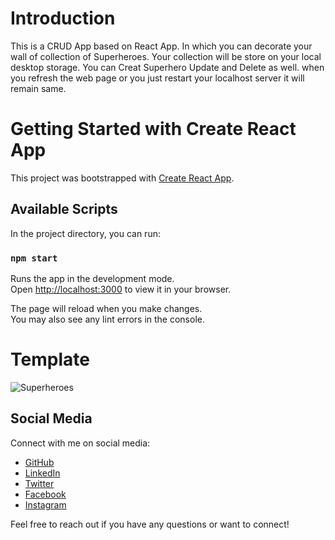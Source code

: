 # Introduction

This is a CRUD App based on React App. In which you can decorate your wall of collection of Superheroes.
Your collection will be store on your local desktop storage. You can Creat Superhero Update and Delete as well.
when you refresh the web page or you just restart your localhost server it will remain same.

# Getting Started with Create React App

This project was bootstrapped with [Create React App](https://github.com/facebook/create-react-app).

## Available Scripts

In the project directory, you can run:

### `npm start`

Runs the app in the development mode.\
Open [http://localhost:3000](http://localhost:3000) to view it in your browser.

The page will reload when you make changes.\
You may also see any lint errors in the console.

# Template
![Superheroes](https://user-images.githubusercontent.com/81566044/187192302-0cf8d1ce-a975-4fcd-9953-e0544d7fbde1.png)

## Social Media

Connect with me on social media:

- [GitHub](https://github.com/Talhakhan-Developer)
- [LinkedIn](https://www.linkedin.com/in/imtalhakhan)
- [Twitter](https://twitter.com/i_am_Talhakhan)
- [Facebook](https://www.facebook.com/iamTalhaKhn)
- [Instagram](https://www.instagram.com/i_am_talhakhan)

Feel free to reach out if you have any questions or want to connect!
